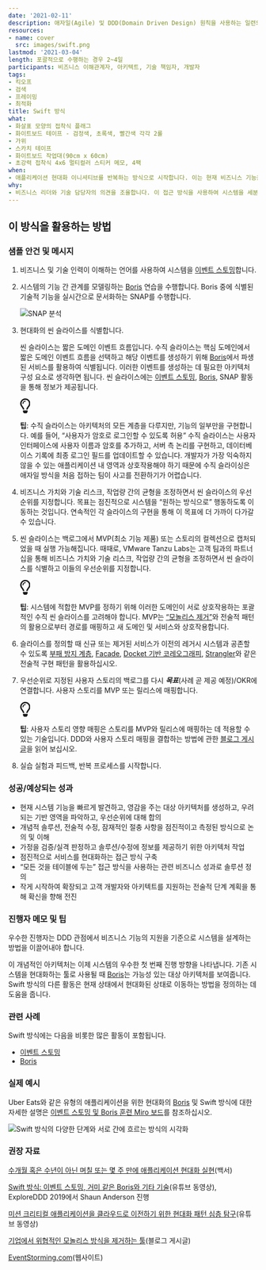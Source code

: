 ```yaml
---
date: '2021-02-11'
description: 애자일(Agile) 및 DDD(Domain Driven Design) 원칙을 사용하는 일련의 경량 기법으로, 이를 통해 팀은 충분히 소프트웨어 시스템을 현대화할 만큼의 계획을 수립할 수 있습니다.
resources:
- name: cover
  src: images/swift.png
lastmod: '2021-03-04'
length: 포괄적으로 수행하는 경우 2~4일
participants: 비즈니스 이해관계자, 아키텍트, 기술 책임자, 개발자
tags:
- 킥오프
- 검색
- 프레이밍
- 최적화
title: Swift 방식
what:
- 화살표 모양의 접착식 플래그
- 화이트보드 테이프 - 검정색, 초록색, 빨간색 각각 2롤
- 가위
- 스카치 테이프
- 화이트보드 작업대(90cm x 60cm)
- 초강력 접착식 4x6 멀티컬러 스티커 메모, 4팩
when:
- 애플리케이션 현대화 이니셔티브를 반복하는 방식으로 시작합니다. 이는 현재 비즈니스 기능을 신속하게 검토하고 “향후” 아키텍처를 계획하는 간단한 컨설팅 참여가 될 수 있는 [App Navigator](https://tanzu.vmware.com/application-modernization)의 핵심 방법입니다. VMware의 전문가들은 Swift 방법을 실행하여 아키텍처, 경계, 위험이나 우려 지점을 찾아낸 다음 현재 상태에서 미래 상태로 나아갈 방향을 매핑합니다.
why:
- 비즈니스 리더와 기술 담당자의 의견을 조율합니다. 이 접근 방식을 사용하여 시스템을 세분화하고, 시스템이 “동작하기 바라는” 방식과 향후 목표를 매핑하는 개념적인 아키텍처 계획을 개발합니다. VMware는 이렇게 하는 것이 중요한 시스템 현대화에 특히 중요함을 알게 되었습니다. 개발 팀을 조직하는 방법에 관한 결정을 알리고 비즈니스와 기술적인 관점에서 작업의 우선순위를 지정합니다. 현재 상황과 원하는 상태 간의 길을 정의하는 ‘포괄적인’ 방법으로서도 유용합니다.
---
```


<h2 id="how-to-use-this-method">이 방식을 활용하는
방법</h2>

<div class="bg-gray-dark p-lg-5 p-3 mb-4"><div
class="col-lg-9"><h3
id="sample-agenda--prompts">샘플 안건 및 메시지</h3>

<ol>

<li>

<p>비즈니스 및 기술 인력이 이해하는 언어를 사용하여 시스템을 <a
href="https://tanzu.vmware.com/developer/practices/event-storming">이벤트
스토밍</a>합니다.</p>

</li>

<li>

<p>시스템의 기능 간 관계를 모델링하는 <a
href="https://tanzu.vmware.com/developer/practices/boris">Boris</a>
연습을 수행합니다. Boris 중에 식별된 기술적 기능을 실시간으로 문서화하는 SNAP를 수행합니다.</p>

<p><img
src="https://tanzu.vmware.com/developer/practices/swift-method/images/snap.jpg"
alt="SNAP 분석"  /></p>

</li>

<li>

<p>현대화의 씬 슬라이스를 식별합니다.</p>

<p>씬 슬라이스는 짧은 도메인 이벤트 흐름입니다. 수직 슬라이스는 핵심 도메인에서 짧은 도메인 이벤트 흐름을
선택하고 해당 이벤트를 생성하기 위해 <a
href="https://tanzu.vmware.com/developer/practices/boris">Boris</a>에서
파생된 서비스를 활용하여 식별됩니다. 이러한 이벤트를 생성하는 데 필요한 아키텍처 구성 요소로 생각하면 됩니다. 씬
슬라이스에는 <a
href="https://tanzu.vmware.com/developer/practices/event-storming">이벤트
스토밍</a>, <a
href="https://tanzu.vmware.com/developer/practices/boris">Boris</a>,
SNAP 활동을 통해 정보가 제공됩니다.</p>

<div class="callout td-box--gray-darkest p-3 my-5
border-bottom border-right border-left border-top row"><div
class="col-1 row align-items-center
justify-content-center"><svg height="30"
aria-hidden="true" focusable="false"
data-prefix="far" data-icon="lightbulb"
role="img" xmlns="http://www.w3.org/2000/svg"
viewBox="0 0 352 512" class="svg-inline--fa
fa-lightbulb"><path fill="currentColor"
d="M176 80c-52.94 0-96 43.06-96 96 0 8.84 7.16 16 16 16s16-7.16
16-16c0-35.3 28.72-64 64-64 8.84 0 16-7.16 16-16s-7.16-16-16-16zM96.06
459.17c0 3.15.93 6.22 2.68 8.84l24.51 36.84c2.97 4.46 7.97 7.14 13.32
7.14h78.85c5.36 0 10.36-2.68 13.32-7.14l24.51-36.84c1.74-2.62 2.67-5.7
2.68-8.84l.05-43.18H96.02l.04 43.18zM176 0C73.72 0 0 82.97 0 176c0
44.37 16.45 84.85 43.56 115.78 16.64 18.99 42.74 58.8 52.42
92.16v.06h48v-.12c-.01-4.77-.72-9.51-2.15-14.07-5.59-17.81-22.82-64.77-62.17-109.67-20.54-23.43-31.52-53.15-31.61-84.14-.2-73.64
59.67-128 127.95-128 70.58 0 128 57.42 128 128 0 30.97-11.24
60.85-31.65 84.14-39.11 44.61-56.42 91.47-62.1 109.46a47.507 47.507 0
0 0-2.22 14.3v.1h48v-.05c9.68-33.37 35.78-73.18 52.42-92.16C335.55
260.85 352 220.37 352 176 352 78.8 273.2 0 176 0z"
class=""></path></svg></div><div
class="col-11"><p><strong>팁</strong>:
수직 슬라이스는 아키텍처의 모든 계층을 다루지만, 기능의 일부만을 구현합니다. 예를 들어, “사용자가 암호로 로그인할 수
있도록 허용” 수직 슬라이스는 사용자 인터페이스에 사용자 이름과 암호를 추가하고, 서버 측 논리를 구현하고, 데이터베이스
기록에 최종 로그인 필드를 업데이트할 수 있습니다. 개발자가 가장 익숙하지 않을 수 있는 애플리케이션 내 영역과 상호작용해야
하기 때문에 수직 슬라이싱은 애자일 방식을 처음 접하는 팀이 사고를 전환하기가
어렵습니다.</p></div></div>

</li>

<li>

<p>비즈니스 가치와 기술 리스크, 작업량 간의 균형을 조정하면서 씬 슬라이스의 우선순위를 지정합니다. 목표는
점진적으로 시스템을 “원하는 방식으로” 행동하도록 이동하는 것입니다. 연속적인 각 슬라이스의 구현을 통해 이 목표에 더 가까이
다가갈 수 있습니다.</p>

</li>

<li>

<p>씬 슬라이스는 백로그에서 MVP(최소 기능 제품) 또는 스토리의 컬렉션으로 캡처되었을 때 실행 가능해집니다.
때때로, VMware Tanzu Labs는 고객 팀과의 파트너십을 통해 비즈니스 가치와 기술 리스크, 작업량 간의 균형을
조정하면서 씬 슬라이스를 식별하고 이들의 우선순위를 지정합니다.</p>

<div class="callout td-box--gray-darkest p-3 my-5
border-bottom border-right border-left border-top row"><div
class="col-1 row align-items-center
justify-content-center"><svg height="30"
aria-hidden="true" focusable="false"
data-prefix="far" data-icon="lightbulb"
role="img" xmlns="http://www.w3.org/2000/svg"
viewBox="0 0 352 512" class="svg-inline--fa
fa-lightbulb"><path fill="currentColor"
d="M176 80c-52.94 0-96 43.06-96 96 0 8.84 7.16 16 16 16s16-7.16
16-16c0-35.3 28.72-64 64-64 8.84 0 16-7.16 16-16s-7.16-16-16-16zM96.06
459.17c0 3.15.93 6.22 2.68 8.84l24.51 36.84c2.97 4.46 7.97 7.14 13.32
7.14h78.85c5.36 0 10.36-2.68 13.32-7.14l24.51-36.84c1.74-2.62 2.67-5.7
2.68-8.84l.05-43.18H96.02l.04 43.18zM176 0C73.72 0 0 82.97 0 176c0
44.37 16.45 84.85 43.56 115.78 16.64 18.99 42.74 58.8 52.42
92.16v.06h48v-.12c-.01-4.77-.72-9.51-2.15-14.07-5.59-17.81-22.82-64.77-62.17-109.67-20.54-23.43-31.52-53.15-31.61-84.14-.2-73.64
59.67-128 127.95-128 70.58 0 128 57.42 128 128 0 30.97-11.24
60.85-31.65 84.14-39.11 44.61-56.42 91.47-62.1 109.46a47.507 47.507 0
0 0-2.22 14.3v.1h48v-.05c9.68-33.37 35.78-73.18 52.42-92.16C335.55
260.85 352 220.37 352 176 352 78.8 273.2 0 176 0z"
class=""></path></svg></div><div
class="col-11"><p><strong>팁</strong>:
시스템에 적합한 MVP를 정하기 위해 이러한 도메인이 서로 상호작용하는 포괄적인 수직 씬 슬라이스를 고려해야 합니다. MVP는
<a
href="https://tanzu.vmware.com/content/blog/strangling-a-monolith-by-focusing-on-roi"
target="_blank" rel="nofollow">“모놀리스
제거”</a>와 전술적 패턴의 활용으로부터 경로를 매핑하고 새 도메인 및 서비스와
상호작용합니다.</p></div></div>

</li>

<li>

<p>슬라이스를 정의할 때 신규 또는 제거된 서비스가 이전의 레거시 시스템과 공존할 수 있도록 <a
href="https://docs.microsoft.com/en-us/azure/architecture/patterns/anti-corruption-layer"
target="_blank">부패 방지 계층</a>, <a
href="https://en.wikipedia.org/wiki/Facade_pattern"
target="_blank">Facade</a>, <a
href="https://www.swiftbird.us/docket-choreography"
target="_blank">Docket 기반 코레오그래피</a>, <a
href="https://martinfowler.com/bliki/StranglerFigApplication.html"
target="_blank">Strangler</a>와 같은 전술적 구현 패턴을
활용하십시오.</p>

</li>

<li>

<p>우선순위로 지정된 사용자 스토리의 백로그를 다시
<em><strong>목표</strong></em>(사례 곧 제공 예정)/OKR에
연결합니다. 사용자 스토리를 MVP 또는 릴리스에 매핑합니다.</p>

<div class="callout td-box--gray-darkest p-3 my-5
border-bottom border-right border-left border-top row"><div
class="col-1 row align-items-center
justify-content-center"><svg height="30"
aria-hidden="true" focusable="false"
data-prefix="far" data-icon="lightbulb"
role="img" xmlns="http://www.w3.org/2000/svg"
viewBox="0 0 352 512" class="svg-inline--fa
fa-lightbulb"><path fill="currentColor"
d="M176 80c-52.94 0-96 43.06-96 96 0 8.84 7.16 16 16 16s16-7.16
16-16c0-35.3 28.72-64 64-64 8.84 0 16-7.16 16-16s-7.16-16-16-16zM96.06
459.17c0 3.15.93 6.22 2.68 8.84l24.51 36.84c2.97 4.46 7.97 7.14 13.32
7.14h78.85c5.36 0 10.36-2.68 13.32-7.14l24.51-36.84c1.74-2.62 2.67-5.7
2.68-8.84l.05-43.18H96.02l.04 43.18zM176 0C73.72 0 0 82.97 0 176c0
44.37 16.45 84.85 43.56 115.78 16.64 18.99 42.74 58.8 52.42
92.16v.06h48v-.12c-.01-4.77-.72-9.51-2.15-14.07-5.59-17.81-22.82-64.77-62.17-109.67-20.54-23.43-31.52-53.15-31.61-84.14-.2-73.64
59.67-128 127.95-128 70.58 0 128 57.42 128 128 0 30.97-11.24
60.85-31.65 84.14-39.11 44.61-56.42 91.47-62.1 109.46a47.507 47.507 0
0 0-2.22 14.3v.1h48v-.05c9.68-33.37 35.78-73.18 52.42-92.16C335.55
260.85 352 220.37 352 176 352 78.8 273.2 0 176 0z"
class=""></path></svg></div><div
class="col-11"><p><strong>팁</strong>:
사용자 스토리 영향 매핑은 스토리를 MVP와 릴리스에 매핑하는 데 적용할 수 있는 기술입니다. DDD와 사용자 스토리 매핑을
결합하는 방법에 관한 <a
href="https://blog.eriksen.com.br/en/mapping-domain-knowledge"
target="_blank">블로그 게시글</a>을 읽어
보십시오.</p></div></div>

</li>

<li>

<p>실습 실험과 피드백, 반복 프로세스를 시작합니다.</p>

</li>

</ol>

</div></div>

<div class="bg-gray-dark p-lg-5 p-3 mb-4"><div
class="col-lg-9"><h3
id="successexpected-outcomes">성공/예상되는 성과</h3>

<ul>

<li>현재 시스템 기능을 빠르게 발견하고, 영감을 주는 대상 아키텍처를 생성하고, 우려되는 기반 영역을 파악하고,
우선순위에 대해 합의</li>

<li>개념적 솔루션, 전술적 수정, 잠재적인 절충 사항을 점진적이고 측정된 방식으로 논의 및
이해</li>

<li>가정을 검증/실격 판정하고 솔루션/수정에 정보를 제공하기 위한 아키텍처 작업</li>

<li>점진적으로 서비스를 현대화하는 접근 방식 구축</li>

<li>“모든 것을 테이블에 두는” 접근 방식을 사용하는 관련 비즈니스 성과로 솔루션 정의</li>

<li>작게 시작하여 확장되고 고객 개발자와 아키텍트를 지원하는 전술적 단계 계획을 통해 확신을 향해
전진</li>

</ul>

</div></div>

<div class="bg-gray-dark p-lg-5 p-3 mb-4"><div
class="col-lg-9"><h3
id="facilitator-notes--tips">진행자 메모 및 팁</h3>

<p>우수한 진행자는 DDD 관점에서 비즈니스 기능의 지원을 기준으로 시스템을 설계하는 방법을 이끌어내야
합니다.</p>

<p>이 개념적인 아키텍처는 이제 시스템의 우수한 첫 번째 진행 방향을 나타냅니다. 기존 시스템을 현대화하는 툴로
사용될 때 <a
href="https://tanzu.vmware.com/developer/practices/boris">Boris</a>는
가능성 있는 대상 아키텍처를 보여줍니다. Swift 방식의 다른 활동은 현재 상태에서 현대화된 상태로 이동하는 방법을 정의하는
데 도움을 줍니다.</p>

</div></div>

<div class="bg-gray-dark p-lg-5 p-3 mb-4"><div
class="col-lg-9"><h3
id="related-practices">관련 사례</h3>

<p>Swift 방식에는 다음을 비롯한 많은 활동이 포함됩니다.</p>

<ul>

<li><a
href="https://tanzu.vmware.com/developer/practices/event-storming">이벤트
스토밍</a></li>

<li><a
href="https://tanzu.vmware.com/developer/practices/boris">Boris</a></li>

</ul>

</div></div>

<div class="bg-gray-dark p-lg-5 p-3 mb-4"><div
class="col-lg-9"><h3
id="real-world-examples">실제 예시</h3>

<p>Uber Eats와 같은 유형의 애플리케이션을 위한 현대화의 <a
href="https://tanzu.vmware.com/developer/practices/boris">Boris</a>
및 Swift 방식에 대한 자세한 설명은 <a
href="https://miro.com/app/board/o9J_kzaSk0E=/"
target="_blank">이벤트 스토밍 및 Boris 훈련 Miro 보드</a>를
참조하십시오.</p>

<p><img
src="https://tanzu.vmware.com/developer/practices/swift-method/images/example-1.png"
alt="Swift 방식의 다양한 단계와 서로 간에 흐르는 방식의 시각화"  /></p>

</div></div>

<div class="bg-gray-dark p-lg-5 p-3 mb-4"><div
class="col-lg-9"><h3
id="recommended-reading">권장 자료</h3>

<p><a
href="https://tanzu.vmware.com/content/white-papers/tackle-application-modernization-in-days-and-weeks-not-months-and-years"
target="_blank">수개월 혹은 수년이 아닌 며칠 또는 몇 주 만에 애플리케이션 현대화
실현</a>(백서)</p>

<p><a
href="https://www.youtube.com/watch?v=7-fRtd8LUwA"
target="_blank">Swift 방식: 이벤트 스토밍, 거미 같은 Boris와 기타
기술</a>(유튜브 동영상), ExploreDDD 2019에서 Shaun Anderson 진행</p>

<p><a
href="https://www.youtube.com/watch?v=s5qeE4qii6M"
target="_blank">미션 크리티컬 애플리케이션을 클라우드로 이전하기 위한 현대화 패턴 심층
탐구</a>(유튜브 동영상)</p>

<p><a
href="https://tanzu.vmware.com/content/slides/the-modern-family-modernizing-applications-to-pivotal-cloud-foundry-getting-out-of-the-big-ball-of-mud"
target="_blank">기업에서 위협적인 모놀리스 방식을 제거하는 툴</a>(블로그
게시글)</p>

<p><a href="https://www.eventstorming.com/"
target="_blank">EventStorming.com</a>(웹사이트)</p>

</div></div>